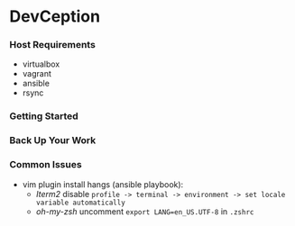 # DevCeption

### Host Requirements

- virtualbox
- vagrant
- ansible
- rsync

### Getting Started

### Back Up Your Work

### Common Issues

- vim plugin install hangs (ansible playbook):
  - *Iterm2* disable `profile -> terminal -> environment -> set locale variable automatically`
  - *oh-my-zsh* uncomment `export LANG=en_US.UTF-8` in `.zshrc` 

